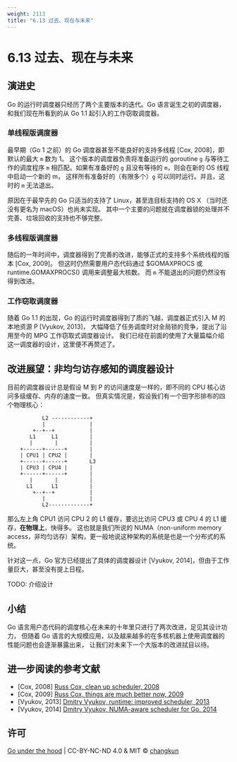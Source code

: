 ```yaml
---
weight: 2113
title: "6.13 过去、现在与未来"
---
```


# 6.13 过去、现在与未来

## 演进史

Go 的运行时调度器只经历了两个主要版本的迭代。Go 语言诞生之初的调度器，和我们现在所看到的从 Go 1.1 起引入的工作窃取调度器。

### 单线程版调度器

最早期（Go 1 之前）的 Go 调度器甚至不能良好的支持多线程 [Cox, 2008]，即默认的最大 `m` 数为 1。
这个版本的调度器负责将准备运行的 goroutine `g` 
与等待工作的调度程序 `m` 相匹配。如果有准备好的 `g` 且没有等待的 `m`，则会在新的 OS 线程中启动一个新的 m，
这样所有准备好的（有限多个）`g` 可以同时运行。并且，这时的 `m` 无法退出。

原因在于最早先的 Go 只适当的支持了 Linux，甚至连目标支持的 OS X （当时还没有更名为 macOS）也尚未实现。
其中一个主要的问题就在调度器锁的处理并不完善、垃圾回收的支持也不够完整。

### 多线程版调度器

随后的一年时间中，调度器得到了完善的改进，能够正式的支持多个系统线程的版本 [Cox, 2009]。
但这时仍然需要用户态代码通过 $GOMAXPROCS 或 runtime.GOMAXPROCS() 调用来调整最大核数。
而 `m` 不能退出的问题仍然没有得到改进。

### 工作窃取调度器

随着 Go 1.1 的出现，Go 的运行时调度器得到了质的飞越，调度器正式引入 M 的本地资源 P [Vyukov, 2013]，
大幅降低了任务调度时对全局锁的竞争，提出了沿用至今的 MPG 工作窃取式调度器设计。
我们已经在前面的使用了大量篇幅介绍这一调度器的设计，这里便不再赘述了。

## 改进展望：非均匀访存感知的调度器设计

目前的调度器设计总是假设 M 到 P 的访问速度是一样的，即不同的 CPU 核心访问多级缓存、内存的速度一致。
但真实情况是，假设我们有一个田字形排布的四个物理核心：

```
           L2 ------------+
           |              |
        +--+--+           |
       L1     L1          |
       |       |          |
    +------+------+       |
    | CPU1 | CPU2 |       |
    +------+------+       L3
    | CPU3 | CPU4 |       |
    +------+------+       |
       |       |          |
      L1      L1          |
        +--+--+           |
           |              |
           L2-------------+
```


那么左上角 CPU1 访问 CPU 2 的 L1 缓存，要远比访问 CPU3 或 CPU 4 的 L1 缓存，**在物理上**，快得多。
这也就是我们所说的 NUMA（non-uniform memory access，非均匀访存）架构，更一般地说这种架构的系统是也是一个分布式的系统。

针对这一点，Go 官方已经提出了具体的调度器设计 [Vyukov, 2014]，但由于工作量巨大，甚至没有提上日程。

TODO: 介绍设计

## 小结

Go 语言用户态代码的调度核心在未来的十年里只进行了两次改进，足见其设计功力，
但随着 Go 语言的大规模应用，以及越来越多的在多核机器上使用调度器的性能问题也会逐渐暴露出来，
让我们对未来下一个大版本的改进拭目以待。

## 进一步阅读的参考文献

- [Cox, 2008] [Russ Cox, clean up scheduler, 2008](https://github.com/golang/go/commit/96824000ed89d13665f6f24ddc10b3bf812e7f47#diff-1fe527a413d9f1c2e5e22e08e605a192)
- [Cox, 2009] [Russ Cox, things are much better now, 2009](https://github.com/golang/go/commit/fe1e49241c04c748d0e3f4762925241adcb8d7da)
- [Vyukov, 2013] [Dmitry Vyukov, runtime: improved scheduler, 2013](https://github.com/golang/go/commit/779c45a50700bda0f6ec98429720802e6c1624e8)
- [Vyukov, 2014] [Dmitry Vyukov, NUMA-aware scheduler for Go. 2014](https://docs.google.com/document/u/0/d/1d3iI2QWURgDIsSR6G2275vMeQ_X7w-qxM2Vp7iGwwuM/pub)

## 许可

[Go under the hood](https://github.com/changkun/go-under-the-hood) | CC-BY-NC-ND 4.0 & MIT &copy; [changkun](https://changkun.de)

